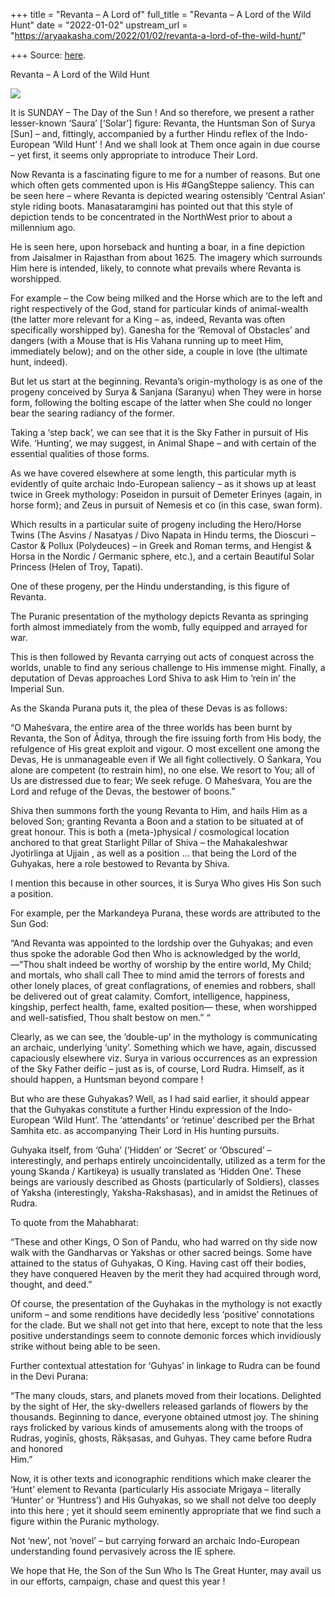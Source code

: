 +++
title = "Revanta – A Lord of"
full_title = "Revanta – A Lord of the Wild Hunt"
date = "2022-01-02"
upstream_url = "https://aryaakasha.com/2022/01/02/revanta-a-lord-of-the-wild-hunt/"

+++
Source: [here](https://aryaakasha.com/2022/01/02/revanta-a-lord-of-the-wild-hunt/).

Revanta – A Lord of the Wild Hunt

![](https://aryaakasha.files.wordpress.com/2022/01/271052327_10165901964185574_6842139235605970394_n.jpg?w=600)

It is SUNDAY – The Day of the Sun ! And so therefore, we present a
rather lesser-known ‘Saura’ \[‘Solar’\] figure: Revanta, the Huntsman
Son of Surya \[Sun\] – and, fittingly, accompanied by a further Hindu
reflex of the Indo-European ‘Wild Hunt’ ! And we shall look at Them once
again in due course – yet first, it seems only appropriate to introduce
Their Lord.

Now Revanta is a fascinating figure to me for a number of reasons. But
one which often gets commented upon is His #GangSteppe saliency. This
can be seen here – where Revanta is depicted wearing ostensibly ‘Central
Asian’ style riding boots. Manasataramgini has pointed out that this
style of depiction tends to be concentrated in the NorthWest prior to
about a millennium ago.

He is seen here, upon horseback and hunting a boar, in a fine depiction
from Jaisalmer in Rajasthan from about 1625. The imagery which surrounds
Him here is intended, likely, to connote what prevails where Revanta is
worshipped.

For example – the Cow being milked and the Horse which are to the left
and right respectively of the God, stand for particular kinds of
animal-wealth (the latter more relevant for a King – as, indeed, Revanta
was often specifically worshipped by). Ganesha for the ‘Removal of
Obstacles’ and dangers (with a Mouse that is His Vahana running up to
meet Him, immediately below); and on the other side, a couple in love
(the ultimate hunt, indeed).

But let us start at the beginning. Revanta’s origin-mythology is as one
of the progeny conceived by Surya & Sanjana (Saranyu) when They were in
horse form, following the bolting escape of the latter when She could no
longer bear the searing radiancy of the former.

Taking a ‘step back’, we can see that it is the Sky Father in pursuit of
His Wife. ‘Hunting’, we may suggest, in Animal Shape – and with certain
of the essential qualities of those forms.

As we have covered elsewhere at some length, this particular myth is
evidently of quite archaic Indo-European saliency – as it shows up at
least twice in Greek mythology: Poseidon in pursuit of Demeter Erinyes
(again, in horse form); and Zeus in pursuit of Nemesis et co (in this
case, swan form).

Which results in a particular suite of progeny including the Hero/Horse
Twins (The Asvins / Nasatyas / Divo Napata in Hindu terms, the Dioscuri
– Castor & Pollux (Polydeuces) – in Greek and Roman terms, and Hengist &
Horsa in the Nordic / Germanic sphere, etc.), and a certain Beautiful
Solar Princess (Helen of Troy, Tapati).

One of these progeny, per the Hindu understanding, is this figure of
Revanta.

The Puranic presentation of the mythology depicts Revanta as springing
forth almost immediately from the womb, fully equipped and arrayed for
war.

This is then followed by Revanta carrying out acts of conquest across
the worlds, unable to find any serious challenge to His immense might.
Finally, a deputation of Devas approaches Lord Shiva to ask Him to ‘rein
in’ the Imperial Sun.

As the Skanda Purana puts it, the plea of these Devas is as follows:

“O Maheśvara, the entire area of the three worlds has been burnt by
Revanta, the Son of Āditya, through the fire issuing forth from His
body, the refulgence of His great exploit and vigour. O most excellent
one among the Devas, He is unmanageable even if We all fight
collectively. O Śaṅkara, You alone are competent (to restrain him), no
one else. We resort to You; all of Us are distressed due to fear; We
seek refuge. O Maheśvara, You are the Lord and refuge of the Devas, the
bestower of boons.”

Shiva then summons forth the young Revanta to Him, and hails Him as a
beloved Son; granting Revanta a Boon and a station to be situated at of
great honour. This is both a (meta-)physical / cosmological location
anchored to that great Starlight Pillar of Shiva – the Mahakaleshwar
Jyotirlinga at Ujjain , as well as a position … that being the Lord of
the Guhyakas, here a role bestowed to Revanta by Shiva.

I mention this because in other sources, it is Surya Who gives His Son
such a position.

For example, per the Markandeya Purana, these words are attributed to
the Sun God:

“And Revanta was appointed to the lordship over the Guhyakas; and even
thus spoke the adorable God then Who is acknowledged by the world,—“Thou
shalt indeed be worthy of worship by the entire world, My Child; and
mortals, who shall call Thee to mind amid the terrors of forests and
other lonely places, of great conflagrations, of enemies and robbers,
shall be delivered out of great calamity. Comfort, intelligence,
happiness, kingship, perfect health, fame, exalted position— these, when
worshipped and well-satisfied, Thou shalt bestow on men.” “

Clearly, as we can see, the ‘double-up’ in the mythology is
communicating an archaic, underlying ‘unity’. Something which we have,
again, discussed capaciously elsewhere viz. Surya in various occurrences
as an expression of the Sky Father deific – just as is, of course, Lord
Rudra. Himself, as it should happen, a Huntsman beyond compare !

But who are these Guhyakas? Well, as I had said earlier, it should
appear that the Guhyakas constitute a further Hindu expression of the
Indo-European ‘Wild Hunt’. The ‘attendants’ or ‘retinue’ described per
the Brhat Samhita etc. as accompanying Their Lord in His hunting
pursuits.

Guhyaka itself, from ‘Guha’ (‘Hidden’ or ‘Secret’ or ‘Obscured’ –
interestingly, and perhaps entirely uncoincidentally, utilized as a term
for the young Skanda / Kartikeya) is usually translated as ‘Hidden One’.
These beings are variously described as Ghosts (particularly of
Soldiers), classes of Yaksha (interestingly, Yaksha-Rakshasas), and in
amidst the Retinues of Rudra.

To quote from the Mahabharat:

“These and other Kings, O Son of Pandu, who had warred on thy side now
walk with the Gandharvas or Yakshas or other sacred beings. Some have
attained to the status of Guhyakas, O King. Having cast off their
bodies, they have conquered Heaven by the merit they had acquired
through word, thought, and deed.”

Of course, the presentation of the Guyhakas in the mythology is not
exactly uniform – and some renditions have decidedly less ‘positive’
connotations for the clade. But we shall not get into that here, except
to note that the less positive understandings seem to connote demonic
forces which invidiously strike without being able to be seen.

Further contextual attestation for ‘Guhyas’ in linkage to Rudra can be
found in the Devi Purana:

“The many clouds, stars, and planets moved from their locations.
Delighted by the sight of Her, the sky-dwellers released garlands of
flowers by the thousands. Beginning to dance, everyone obtained utmost
joy. The shining rays frolicked by various kinds of amusements along
with the troops of Rudras, yoginīs, ghosts, Rākṣasas, and Guhyas. They
came before Rudra and honored  
Him.”

Now, it is other texts and iconographic renditions which make clearer
the ‘Hunt’ element to Revanta (particularly His associate Mrigaya –
literally ‘Hunter’ or ‘Huntress’) and His Guhyakas, so we shall not
delve too deeply into this here ; yet it should seem eminently
appropriate that we find such a figure within the Puranic mythology.

Not ‘new’, not ‘novel’ – but carrying forward an archaic Indo-European
understanding found pervasively across the IE sphere.

We hope that He, the Son of the Sun Who Is The Great Hunter, may avail
us in our efforts, campaign, chase and quest this year !
